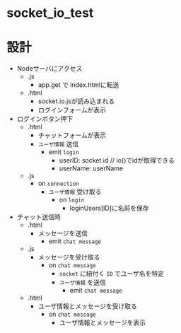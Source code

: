 # socket_io_test

# 設計
- Nodeサーバにアクセス
    - .js
        - app.get で index.htmlに転送
    - .html
        - socket.io.jsが読み込まれる
        - ログインフォームが表示
- ログインボタン押下
    - .html
        - チャットフォームが表示
        - `ユーザ情報` 送信
            - emit `login`
                - userID: socket.id // io()でidが取得できる
                - userName: userName
    - .js
        - on `connection`
            - `ユーザ情報` 受け取る
                - on `login`
                    - loginUsers[ID]に名前を保存
- チャット送信時
    - .html
        - メッセージを送信
            - emit `chat message`
    - .js
        - メッセージを受け取る
            - on `chat message`
                - `socket` に紐付く `ID` でユーザ名を特定
                - `ユーザ情報` を送信
                    - emit `chat message`
    - .html
        - ユーザ情報とメッセージを受け取る
            - on `chat message`
                - ユーザ情報とメッセージを表示





